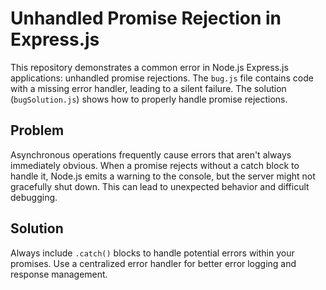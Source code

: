 # Unhandled Promise Rejection in Express.js

This repository demonstrates a common error in Node.js Express.js applications: unhandled promise rejections.  The `bug.js` file contains code with a missing error handler, leading to a silent failure. The solution (`bugSolution.js`) shows how to properly handle promise rejections.

## Problem
Asynchronous operations frequently cause errors that aren't always immediately obvious. When a promise rejects without a catch block to handle it, Node.js emits a warning to the console, but the server might not gracefully shut down. This can lead to unexpected behavior and difficult debugging.

## Solution
Always include `.catch()` blocks to handle potential errors within your promises.  Use a centralized error handler for better error logging and response management.